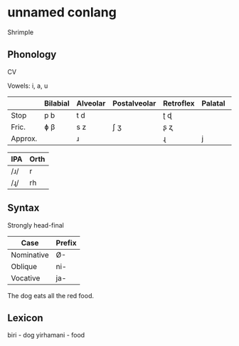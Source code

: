 # unnamed conlang

Shrimple

## Phonology

CV

Vowels: i, a, u

|         | Bilabial | Alveolar | Postalveolar | Retroflex | Palatal | Velar |
|---------|----------|----------|--------------|-----------|---------|-------|
| Stop    | p b      | t d      |              | ʈ ɖ       |         | k g   |
| Fric.   | ɸ β      | s z      | ʃ ʒ          | ʂ ʐ       |         |       |
| Approx. |          | ɹ        |              | ɻ         | j       |       |

| IPA | Orth |
|-----|------|
| /ɹ/ | r    |
| /ɻ/ | rh   |

## Syntax

Strongly head-final

| Case       | Prefix |
|------------|--------|
| Nominative | Ø-     |
| Oblique    | ni-    |
| Vocative   | ja-    |

The dog eats all the red food.

## Lexicon

biri - dog
yirhamani - food
